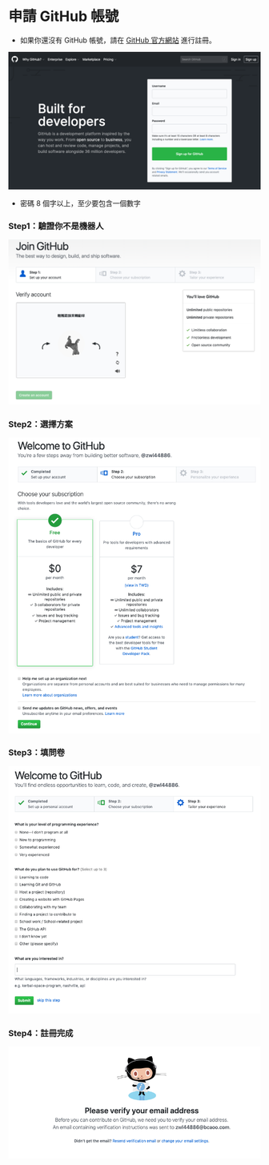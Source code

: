 # 申請 GitHub 帳號

* 如果你還沒有 GitHub 帳號，請在 [GitHub 官方網站](https://github.com/) 進行註冊。

![](assets/signup.png)

* 密碼 8 個字以上，至少要包含一個數字

### Step1：驗證你不是機器人

![](assets/signup-step1.png)

### Step2：選擇方案

![](assets/signup-step2.png)

### Step3：填問卷

![](assets/signup-step3.png)

### Step4：註冊完成

![](assets/signup-step4.png)
